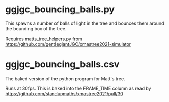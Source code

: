 # ggjgc_bouncing_balls.py

This spawns a number of balls of light in the tree and bounces them around the bounding box of the tree. 

Requires matts_tree_helpers.py from https://github.com/gentlegiantJGC/xmastree2021-simulator

# ggjgc_bouncing_balls.csv

The baked version of the python program for Matt's tree.

Runs at 30fps. This is baked into the FRAME_TIME column as read by https://github.com/standupmaths/xmastree2021/pull/30